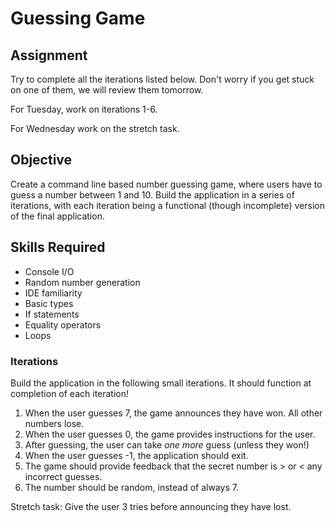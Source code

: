 # Guessing Game
## Assignment
Try to complete all the iterations listed below.  Don't worry if you get stuck on one of them, we will review them tomorrow.

For Tuesday, work on iterations 1-6.

For Wednesday work on the stretch task.

## Objective

Create a command line based number guessing game, where users have to guess a number between 1 and 10. 
Build the application in a series of iterations, with each iteration being a functional (though incomplete) 
version of the final application.

## Skills Required

- Console I/O
- Random number generation
- IDE familiarity
- Basic types
- If statements
- Equality operators
- Loops

### Iterations

Build the application in the following small iterations. It should function at completion of each iteration!

1. When the user guesses 7, the game announces they have won. All other numbers lose.
2. When the user guesses 0, the game provides instructions for the user.
3. After guessing, the user can take _one more_ guess (unless they won!)
4. When the user guesses -1, the application should exit.
5. The game should provide feedback that the secret number is > or < any incorrect guesses.
6. The number should be random, instead of always 7.

Stretch task: Give the user 3 tries before announcing they have lost.
